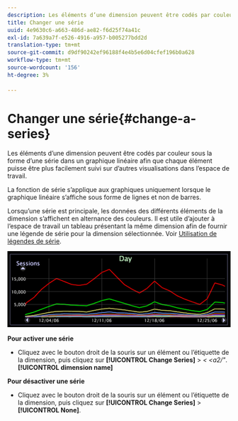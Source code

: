 ```yaml
---
description: Les éléments d’une dimension peuvent être codés par couleur sous la forme d’une série dans un graphique linéaire afin que chaque élément puisse être plus facilement suivi sur d’autres visualisations dans l’espace de travail.
title: Changer une série
uuid: 4e9630c6-a663-486d-ae82-f6d25f74a41c
exl-id: 7a639a7f-e526-4916-a957-b005277bdd2d
translation-type: tm+mt
source-git-commit: d9df90242ef96188f4e4b5e6d04cfef196b0a628
workflow-type: tm+mt
source-wordcount: '156'
ht-degree: 3%

---
```


# Changer une série{#change-a-series}

Les éléments d’une dimension peuvent être codés par couleur sous la forme d’une série dans un graphique linéaire afin que chaque élément puisse être plus facilement suivi sur d’autres visualisations dans l’espace de travail.

La fonction de série s’applique aux graphiques uniquement lorsque le graphique linéaire s’affiche sous forme de lignes et non de barres.

Lorsqu’une série est principale, les données des différents éléments de la dimension s’affichent en alternance des couleurs. Il est utile d’ajouter à l’espace de travail un tableau présentant la même dimension afin de fournir une légende de série pour la dimension sélectionnée. Voir [Utilisation de légendes de série](../../../../home/c-get-started/c-analysis-vis/c-tables/c-srs-leg.md#concept-c48042a705524bc4b63cd6f24874cc12).

![](assets/vis_LineGraph_Series.png)

**Pour activer une série**

* Cliquez avec le bouton droit de la souris sur un élément ou l’étiquette de la dimension, puis cliquez sur **[!UICONTROL Change Series]** > *&lt; &lt;a2/&quot;*.**[!UICONTROL dimension name]**

**Pour désactiver une série**

* Cliquez avec le bouton droit de la souris sur un élément ou l’étiquette de la dimension, puis cliquez sur **[!UICONTROL Change Series]** > **[!UICONTROL None]**.
